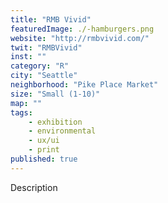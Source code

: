 ```yaml
---
title: "RMB Vivid"
featuredImage: ./-hamburgers.png
website: "http://rmbvivid.com/"
twit: "RMBVivid"
inst: ""
category: "R"
city: "Seattle"
neighborhood: "Pike Place Market"
size: "Small (1-10)"
map: ""
tags:
    - exhibition
    - environmental
    - ux/ui
    - print
published: true
---
```


Description
